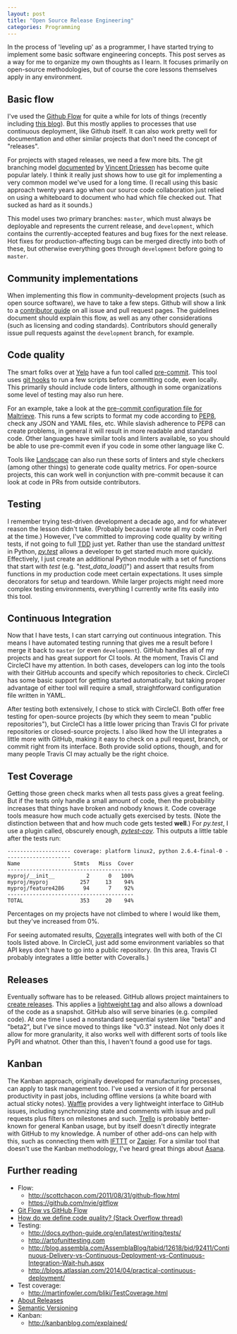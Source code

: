 ```yaml
---
layout: post
title: "Open Source Release Engineering"
categories: Programming
---
```


In the process of 'leveling up' as a programmer, I have started trying to implement some basic software engineering concepts. This post serves as a way for me to organize my own thoughts as I learn. It focuses primarily on open-source methodologies, but of course the core lessons themselves apply in any environment.

## Basic flow
I've used the [Github Flow](https://guides.github.com/introduction/flow/) for quite a while for lots of things (recently including [this blog](https://github.com/krmaxwell/krmaxwell.github.io)). But this mostly applies to processes that use continuous deployment, like Github itself. It can also work pretty well for documentation and other similar projects that don't need the concept of "releases".

For projects with staged releases, we need a few more bits. The git branching model [documented](http://nvie.com/posts/a-successful-git-branching-model/) by [Vincent Driessen](https://twitter.com/nvie) has become quite popular lately. I think it really just shows how to use git for implementing a very common model we've used for a long time. (I recall using this basic approach twenty years ago when our source code collaboration just relied on using a whiteboard to document who had which file checked out. That sucked as hard as it sounds.)

This model uses two primary branches: `master`, which must always be deployable and represents the current release, and `development`, which contains the currently-accepted features and bug fixes for the next release. Hot fixes for production-affecting bugs can be merged directly into both of these, but otherwise everything goes through `development` before going to `master`.

## Community implementations

When implementing this flow in community-development projects (such as open source software), we have to take a few steps. Github will show a link to a [contributor guide](https://github.com/blog/1184-contributing-guidelines) on all issue and pull request pages. The guidelines document should explain this flow, as well as any other considerations (such as licensing and coding standards). Contributors should generally issue pull requests against the `development` branch, for example.

## Code quality

The smart folks over at [Yelp](http://www.yelp.com) have a fun tool called [pre-commit](http://pre-commit.com). This tool uses [git hooks](http://githooks.com) to run a few scripts before committing code, even locally. This primarily should include code linters, although in some organizations some level of testing may also run here.

For an example, take a look at the [pre-commit configuration file for Maltrieve](https://github.com/krmaxwell/maltrieve/blob/3f6fdcc3c8d139dbab3c5153efc95f65b8f30251/.pre-commit-config.yaml). This runs a few scripts to format my code according to [PEP8](https://www.python.org/dev/peps/pep-0008/), check any JSON and YAML files, etc. While slavish adherence to PEP8 can create problems, in general it will result in more readable and standard code. Other languages have similar tools and linters available, so you should be able to use pre-commit even if you code in some other language like C.

Tools like [Landscape](https://landscape.io) can also run these sorts of linters and style checkers (among other things) to generate code quality metrics. For open-source projects, this can work well in conjunction with pre-commit because it can look at code in PRs from outside contributors.

## Testing

I remember trying test-driven development a decade ago, and for whatever reason the lesson didn't take. (Probably because I wrote all my code in Perl at the time.) However, I've committed to improving code quality by writing tests, if not going to full [TDD](http://c2.com/cgi/wiki?TestDrivenDevelopment) just yet. Rather than use the standard _unittest_ in Python, [_py.test_](http://pytest.org) allows a developer to get started much more quickly. Effectively, I just create an additional Python module with a set of functions that start with _test_ (e.g. "_test_data_load()_") and assert that results from functions in my production code meet certain expectations. It uses simple decorators for setup and teardown. While larger projects might need more complex testing environments, everything I currently write fits easily into this tool.

## Continuous Integration

Now that I have tests, I can start carrying out continuous integration. This means I have automated testing running that gives me a result before I merge it back to `master` (or even `development`). GitHub handles all of my projects and has great support for CI tools. At the moment, Travis CI and CircleCI have my attention. In both cases, developers can log into the tools with their GitHub accounts and specify which repositories to check. CircleCI has some basic support for getting started automatically, but taking proper advantage of either tool will require a small, straightforward configuration file written in YAML.

After testing both extensively, I chose to stick with CircleCI. Both offer free testing for open-source projects (by which they seem to mean "public repositories"), but CircleCI has a little lower pricing than Travis CI for private repositories or closed-source projects. I also liked how the UI integrates a little more with GitHub, making it easy to check on a pull request, branch, or commit right from its interface. Both provide solid options, though, and for many people Travis CI may actually be the right choice.

## Test Coverage

Getting those green check marks when all tests pass gives a great feeling. But if the tests only handle a small amount of code, then the probability increases that things have broken and nobody knows it. Code coverage tools measure how much code actually gets exercised by tests. (Note the distinction between that and how much code gets tested **well**.) For _py.test_, I use a plugin called, obscurely enough, [_pytest-cov_](https://pypi.python.org/pypi/pytest-cov). This outputs a little table after the tests run:

```
-------------------- coverage: platform linux2, python 2.6.4-final-0 ---------------------
Name                 Stmts   Miss  Cover
----------------------------------------
myproj/__init__          2      0   100%
myproj/myproj          257     13    94%
myproj/feature4286      94      7    92%
----------------------------------------
TOTAL                  353     20    94%
```

Percentages on my projects have not climbed to where I would like them, but they've increased from 0%.

For seeing automated results, [Coveralls](https://coveralls.io) integrates well with both of the CI tools listed above. In CircleCI, just add some environment variables so that API keys don't have to go into a public repository. (In this area, Travis CI probably integrates a little better with Coveralls.)

## Releases

Eventually software has to be released. GitHub allows project maintainers to [create releases](https://help.github.com/articles/creating-releases/). This applies a [lightweight tag](http://git-scm.com/book/en/v2/Git-Basics-Tagging#Lightweight-Tags) and also allows a download of the code as a snapshot. GitHub also will serve binaries (e.g. compiled code). At one time I used a nonstandard sequential system like "beta1" and "beta2", but I've since moved to things like "v0.3" instead. Not only does it allow for more granularity, it also works well with different sorts of tools like PyPI and whatnot. Other than this, I haven't found a good use for tags.

## Kanban

The Kanban approach, originally developed for manufacturing processes, can apply to task management too. I've used a version of it for personal productivity in past jobs, including offline versions (a white board with actual sticky notes). [Waffle](https://waffle.io) provides a very lightweight interface to GitHub issues, including synchronizing state and comments with issue and pull requests plus filters on milestones and such. [Trello](https://trello.com) is probably better-known for general Kanban usage, but by itself doesn't directly integrate with GitHub to my knowledge.  A number of other add-ons can help with this, such as connecting them with [IFTTT](https://ifttt.com) or [Zapier](https://zapier.com). For a similar tool that doesn't use the Kanban methodology, I've heard great things about [Asana](https://asana.com).

## Further reading

- Flow:
    - http://scottchacon.com/2011/08/31/github-flow.html
    - https://github.com/nvie/gitflow
- [Git Flow vs GitHub Flow](http://lucamezzalira.com/2014/03/10/git-flow-vs-github-flow/)
- [How do we define code quality? (Stack Overflow thread)](http://stackoverflow.com/questions/405243/how-do-we-define-code-quality)
- Testing:
    - http://docs.python-guide.org/en/latest/writing/tests/
    - http://artofunittesting.com
    - http://blog.assembla.com/AssemblaBlog/tabid/12618/bid/92411/Continuous-Delivery-vs-Continuous-Deployment-vs-Continuous-Integration-Wait-huh.aspx
    - http://blogs.atlassian.com/2014/04/practical-continuous-deployment/
- Test coverage:
    - http://martinfowler.com/bliki/TestCoverage.html
- [About Releases](https://help.github.com/articles/about-releases/)
- [Semantic Versioning](http://semver.org)
- Kanban:
    - http://kanbanblog.com/explained/

